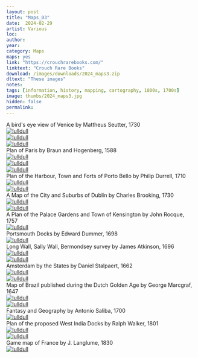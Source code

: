 ```yaml
---
layout: post
title: "Maps_03"
date:  2024-02-29
artist: Various
loc: 
author: 
year: 
category: Maps
maps: yes
link: "https://crouchrarebooks.com/"
linktext: "Crouch Rare Books"
download: /images/downloads/2024_maps3.zip
dltext: "These images"
notes: 
tags: [information, history, mapping, cartography, 1800s, 1700s]
image: thumbs/2024_maps3.jpg
hidden: false
permalink:
---
```




<div class="image_caption">
A bird's eye view of Venice by Mattheus Seutter, 1730
</div>

<div class="post_image">
	<a href="{{ site.baseurl }}/images/posts/2024_maps3/001.jpg" target="_blank">
	<img src="{{ site.baseurl }}/images/posts/2024_maps3/001.jpg" alt="lulldull"></a>
</div>

<div class="post_image">
	<a href="{{ site.baseurl }}/images/posts/2024_maps3/001b.jpg" target="_blank">
	<img src="{{ site.baseurl }}/images/posts/2024_maps3/001b.jpg" alt="lulldull"></a>
</div>

<div class="post_image">
	<a href="{{ site.baseurl }}/images/posts/2024_maps3/001c.jpg" target="_blank">
	<img src="{{ site.baseurl }}/images/posts/2024_maps3/001c.jpg" alt="lulldull"></a>
</div>

<div class="image_caption">
Plan of Paris by Braun and Hogenberg, 1588
</div>

<div class="post_image">
	<a href="{{ site.baseurl }}/images/posts/2024_maps3/002.jpg" target="_blank">
	<img src="{{ site.baseurl }}/images/posts/2024_maps3/002.jpg" alt="lulldull"></a>
</div>

<div class="post_image">
	<a href="{{ site.baseurl }}/images/posts/2024_maps3/002b.jpg" target="_blank">
	<img src="{{ site.baseurl }}/images/posts/2024_maps3/002b.jpg" alt="lulldull"></a>
</div>

<div class="post_image">
	<a href="{{ site.baseurl }}/images/posts/2024_maps3/002c.jpg" target="_blank">
	<img src="{{ site.baseurl }}/images/posts/2024_maps3/002c.jpg" alt="lulldull"></a>
</div>

<div class="image_caption">
Plan of the Harbour, Town and Forts of Porto Bello by Philip Durrell, 1710
</div>

<div class="post_image">
	<a href="{{ site.baseurl }}/images/posts/2024_maps3/003.jpg" target="_blank">
	<img src="{{ site.baseurl }}/images/posts/2024_maps3/003.jpg" alt="lulldull"></a>
</div>

<div class="post_image">
	<a href="{{ site.baseurl }}/images/posts/2024_maps3/003b.jpg" target="_blank">
	<img src="{{ site.baseurl }}/images/posts/2024_maps3/003b.jpg" alt="lulldull"></a>
</div>

<div class="image_caption">
A Map of the City and Suburbs of Dublin by Charles Brooking, 1730
</div>

<div class="post_image">
	<a href="{{ site.baseurl }}/images/posts/2024_maps3/004.jpg" target="_blank">
	<img src="{{ site.baseurl }}/images/posts/2024_maps3/004.jpg" alt="lulldull"></a>
</div>

<div class="post_image">
	<a href="{{ site.baseurl }}/images/posts/2024_maps3/004b.jpg" target="_blank">
	<img src="{{ site.baseurl }}/images/posts/2024_maps3/004b.jpg" alt="lulldull"></a>
</div>

<div class="image_caption">
A Plan of the Palace Gardens and Town of Kensington by John Rocque, 1757
</div>

<div class="post_image">
	<a href="{{ site.baseurl }}/images/posts/2024_maps3/005.jpg" target="_blank">
	<img src="{{ site.baseurl }}/images/posts/2024_maps3/005.jpg" alt="lulldull"></a>
</div>

<div class="image_caption">
Portsmouth Docks by Edward Dummer, 1698
</div>

<div class="post_image">
	<a href="{{ site.baseurl }}/images/posts/2024_maps3/006.jpg" target="_blank">
	<img src="{{ site.baseurl }}/images/posts/2024_maps3/006.jpg" alt="lulldull"></a>
</div>


<div class="image_caption">
Long Wall, Sally Wall, Bermondsey survey by James Atkinson, 1696
</div>

<div class="post_image">
	<a href="{{ site.baseurl }}/images/posts/2024_maps3/007.jpg" target="_blank">
	<img src="{{ site.baseurl }}/images/posts/2024_maps3/007.jpg" alt="lulldull"></a>
</div>

<div class="post_image">
	<a href="{{ site.baseurl }}/images/posts/2024_maps3/007b.jpg" target="_blank">
	<img src="{{ site.baseurl }}/images/posts/2024_maps3/007b.jpg" alt="lulldull"></a>
</div>


<div class="image_caption">
Amsterdam by the States by Daniel Stalpaert, 1662
</div>

<div class="post_image">
	<a href="{{ site.baseurl }}/images/posts/2024_maps3/008.jpg" target="_blank">
	<img src="{{ site.baseurl }}/images/posts/2024_maps3/008.jpg" alt="lulldull"></a>
</div>

<div class="post_image">
	<a href="{{ site.baseurl }}/images/posts/2024_maps3/008b.jpg" target="_blank">
	<img src="{{ site.baseurl }}/images/posts/2024_maps3/008b.jpg" alt="lulldull"></a>
</div>


<div class="image_caption">
Map of Brazil published during the Dutch Golden Age by George Marcgraf, 1647
</div>

<div class="post_image">
	<a href="{{ site.baseurl }}/images/posts/2024_maps3/009.jpg" target="_blank">
	<img src="{{ site.baseurl }}/images/posts/2024_maps3/009.jpg" alt="lulldull"></a>
</div>

<div class="post_image">
	<a href="{{ site.baseurl }}/images/posts/2024_maps3/009b.jpg" target="_blank">
	<img src="{{ site.baseurl }}/images/posts/2024_maps3/009b.jpg" alt="lulldull"></a>
</div>


<div class="image_caption">
Fantasy and Geography by Antonio Saliba, 1700
</div>

<div class="post_image">
	<a href="{{ site.baseurl }}/images/posts/2024_maps3/010.jpg" target="_blank">
	<img src="{{ site.baseurl }}/images/posts/2024_maps3/010.jpg" alt="lulldull"></a>
</div>

<div class="image_caption">
Plan of the proposed West India Docks by Ralph Walker, 1801
</div>

<div class="post_image">
	<a href="{{ site.baseurl }}/images/posts/2024_maps3/011.jpg" target="_blank">
	<img src="{{ site.baseurl }}/images/posts/2024_maps3/011.jpg" alt="lulldull"></a>
</div>

<div class="post_image">
	<a href="{{ site.baseurl }}/images/posts/2024_maps3/011b.jpg" target="_blank">
	<img src="{{ site.baseurl }}/images/posts/2024_maps3/011b.jpg" alt="lulldull"></a>
</div>


<div class="image_caption">
Game map of France by J. Langlume, 1830
</div>

<div class="post_image">
	<a href="{{ site.baseurl }}/images/posts/2024_maps3/012.jpg" target="_blank">
	<img src="{{ site.baseurl }}/images/posts/2024_maps3/012.jpg" alt="lulldull"></a>
</div>
















